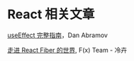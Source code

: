 # React 相关文章

[useEffect 完整指南](https://overreacted.io/zh-hans/a-complete-guide-to-useeffect/)，Dan Abramov

[走进 React Fiber 的世界](https://mp.weixin.qq.com/s/zjhCIUtJrSmw2icy2zkKFg), F(x) Team - 冷卉